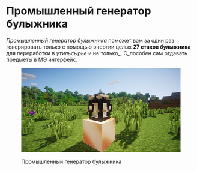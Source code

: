 # Промышленный генератор булыжника

_Промышленный генератор булыжника_ поможет вам за один раз генерировать только с помощью энергии целых **27 стаков булыжника** для переработки в _утильсырье_ и не только_. С_пособен сам отдавать предметы в МЭ интерфейс.

<figure><img src="../../../.gitbook/assets/генбулыги.png" alt=""><figcaption><p>Промышленный генератор булыжника</p></figcaption></figure>
